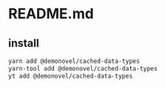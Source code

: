 # README.md

    

## install

```bash
yarn add @demonovel/cached-data-types
yarn-tool add @demonovel/cached-data-types
yt add @demonovel/cached-data-types
```

